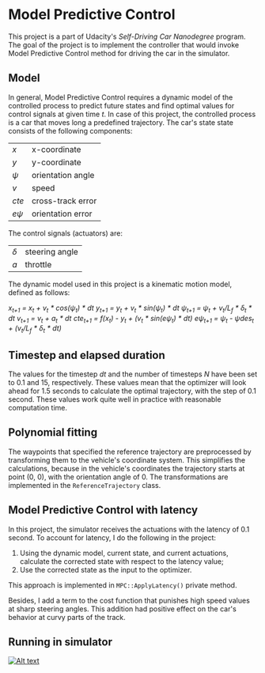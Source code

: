# Model Predictive Control

This project is a part of Udacity's *Self-Driving Car Nanodegree* program. The
goal of the project is to implement the controller that would invoke Model
Predictive Control method for driving the car in the simulator. 

## Model

In general, Model Predictive Control requires a dynamic model of the controlled
process to predict future states and find optimal values for control signals at
given time *t*. In case of this project, the controlled process is a car that
moves long a predefined trajectory. The car's state state consists of the
following components: 

|       |                     | 
| ----- | ------------------- |
| *x*   | x-coordinate        |
| *y*   | y-coordinate        |
| *ψ*   | orientation angle   |
| *v*   | speed               |
| *cte* | cross-track error   |
| *eψ*  | orientation error   |

The control signals (actuators) are: 

|     |                |
| --- | -------------- |
| *δ* | steering angle |
| *a* | throttle       |

The dynamic model used in this project is a kinematic motion model, defined as
follows:

*x<sub>t+1</sub> = x<sub>t</sub> + v<sub>t</sub> * cos(ψ<sub>t</sub>) * dt*
*y<sub>t+1</sub> = y<sub>t</sub> + v<sub>t</sub> * sin(ψ<sub>t</sub>) * dt*
*ψ<sub>t+1</sub> = ψ<sub>t</sub> + v<sub>t</sub>/L<sub>f</sub> * δ<sub>t</sub> * dt*
*v<sub>t+1</sub> = v<sub>t</sub> + a<sub>t</sub> * dt*
*cte<sub>t+1</sub> = f(x<sub>t</sub>) - y<sub>t</sub> + (v<sub>t</sub> * sin(eψ<sub>t</sub>) * dt)*
*eψ<sub>t+1</sub> = ψ<sub>t</sub> - ψdes<sub>t</sub> + (v<sub>t</sub>/L<sub>f</sub> * δ<sub>t</sub> * dt)*

## Timestep and elapsed duration 

The values for the timestep *dt* and the number of timesteps *N* have been
set to 0.1 and 15, respectively. These values mean that the optimizer will look
ahead for 1.5 seconds to calculate the optimal trajectory, with the step of 0.1
second. These values work quite well in practice with reasonable computation
time. 

## Polynomial fitting 

The waypoints that specified the reference trajectory are preprocessed by
transforming them to the vehicle's coordinate system. This simplifies the
calculations, because in the vehicle's coordinates the trajectory starts at
point (0, 0), with the orientation angle of 0. The transformations are
implemented in the `ReferenceTrajectory` class. 

## Model Predictive Control with latency

In this project, the simulator receives the actuations with the latency of 0.1
second. To account for latency, I do the following in the project: 

1. Using the dynamic model, current state, and current actuations, calculate the
corrected state with respect to the latency value;
2. Use the corrected state as the input to the optimizer. 

This approach is implemented in `MPC::ApplyLatency()` private method. 

Besides, I add a term to the cost function that punishes high speed values
at sharp steering angles. This addition had positive effect on the car's
behavior at curvy parts of the track. 

## Running in simulator

[![Alt text](https://img.youtube.com/vi/DIB1kMVHLRo/0.jpg)](https://www.youtube.com/watch?v=DIB1kMVHLRo)



